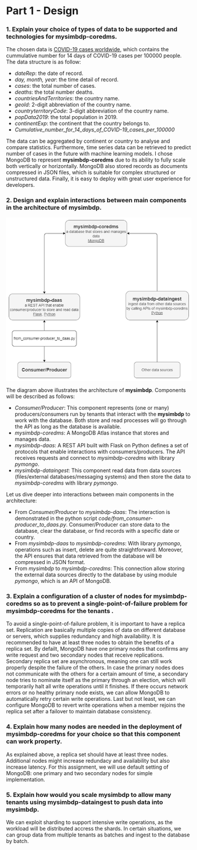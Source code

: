 # Part 1 - Design

### 1. Explain your choice of types of data to be supported and technologies for **mysimbdp-coredms**.

The chosen data is [COVID-19 cases worldwide](https://data.europa.eu/euodp/en/data/dataset/covid-19-coronavirus-data/resource/260bbbde-2316-40eb-aec3-7cd7bfc2f590), 
which contains the cummulative number for 14 days of COVID-19 cases per 100000 people. The data structure is as follow:

- *dateRep*: the date of record.
- *day, month, year*: the time detail of record.
- *cases*: the total number of cases.
- *deaths*: the total number deaths.
- *countriesAndTerritories*: the country name.
- *geoId*: 2-digit abbreviation of the country name.
- *countryterritoryCode*: 3-digit abbreviation of the country name.
- *popData2019*: the total population in 2019.
- *continentExp*: the continent that the country belongs to.
- *Cumulative_number_for_14_days_of_COVID-19_cases_per_100000*

The data can be aggregated by continent or country to analyse and compare statistics. Furthermore, time series data can be retrieved to
predict number of cases in the future with machine learning models. I chose MongoDB to represent **mysimbdp-coredms** due to its ability
to fully scale both vertically or horizontally. MongoDB also stored records as documents compressed in JSON files, which is suitable for
complex structured or unstructured data. Finally, it is easy to deploy with great user experience for developers.

### 2. Design and explain interactions between main components in the architecture of **mysimbdp**.

<p align="center">
<img src="figures/design_diagram.png">
<p>

The diagram above illustrates the architecture of **mysimbdp**. Components will be described as follows:
- *Consumer/Producer*: This component represents (one or many) producers/consumers run by tenants that interact with the **mysimbdp** to
work with the database. Both store and read processes will go through the API as long as the database is available.
- *mysimbdp-coredms*: A MongoDB Atlas instance that stores and manages data.
- *mysimbdp-daas*: A REST API built with Flask on Python defines a set of protocols that enable interactions with consumers/producers.
The API receives requests and connect to *mysimbdp-coredms* with library *pymongo*.
- *mysimbdp-dataingest*: This component read data from data sources (files/external databases/messaging systems) and then store the data
to *mysimbdp-coredms* with library *pymongo*.

Let us dive deeper into interactions between main components in the architecture:
- From *Consumer/Producer* to *mysimbdp-daas*: The interaction is demonstrated in the python script *code/from_consumer-producer_to_daas.py*.
Consumer/Producer can store data to the database, clear the database, or find records with a specific date or country.
- From *mysimbdp-daas* to *mysimbdp-coredms*: With library *pymongo*, operations such as insert, delete are quite straightforward.
Moreover, the API ensures that data retrieved from the database will be compressed in JSON format.
- From *mysimbdp* to *mysimbdp-coredms*: This connection allow storing the external data sources directly to the database by using module
*pymongo*, which is an API of MongoDB.

### 3. Explain a configuration of a cluster of nodes for mysimbdp-coredms so as to prevent a single-point-of-failure problem for mysimbdp-coredms for the tenants .

To avoid a single-point-of-failure problem, it is important to have a replica set. Replication are basically multiple copies of data 
on different database or servers, which supplies redundancy and high availability. It is recommended to have at least three nodes to 
obtain the benefits of a replica set. By defailt, MongoDB have one primary nodes that confirms any write request and two secondary nodes
that receive replications. Secondary replica set are asynchronous, meaning one can still work properly despite the failure of the others.
In case the primary nodes does not communicate with the others for a certain amount of time, a secondary node tries to nominate itself as
the primary through an election, which will temporarily halt all write operations until it finishes. If there occurs network errors or no
healthy primary node exists, we can allow MongoDB to automatically retry certain write operations. Last but not least, we can configure
MongoDB to revert write operations when a member rejoins the replica set after a failover to maintain database consistency.

### 4. Explain how many nodes are needed in the deployment of mysimbdp-coredms for your choice so that this component can work property.
As explained above, a replica set should have at least three nodes. Additional nodes might increase redundacy and availability 
but also increase latency. For this assignment, we will use default setting of MongoDB: one primary and  two secondary nodes 
for simple implementation.

### 5. Explain how would you scale mysimbdp to allow many tenants using mysimbdp-dataingest to push data into mysimbdp.
We can exploit sharding to support intensive write operations, as the workload will be distributed accress the shards. In certain situations,
we can group data from multiple tenants as batches and ingest to the database by batch.

